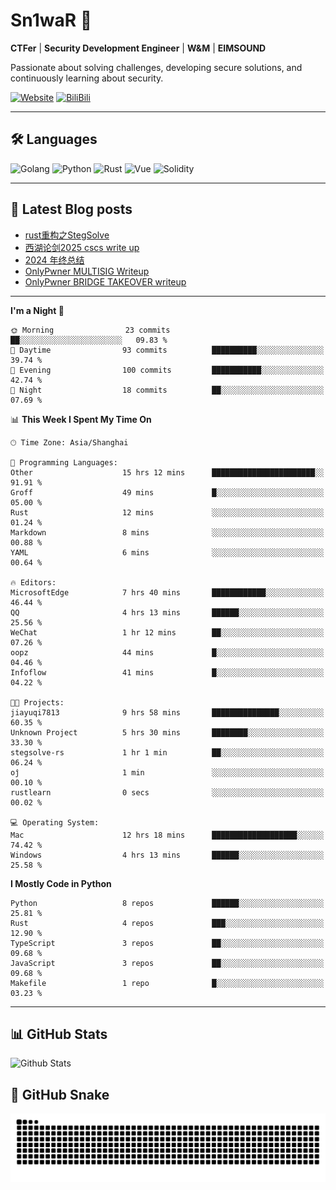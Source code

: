 # Sn1waR 👋

**CTFer** | **Security Development Engineer** | **W&M** | **EIMSOUND**

Passionate about solving challenges, developing secure solutions, and continuously learning about security.

[![Website](https://img.shields.io/website?url=https%3A%2F%2Fwww.snowywar.top)](https://www.snowywar.top) 
[![BiliBili](https://img.shields.io/badge/BiliBili-哔哩哔哩-00A1D6?style=flat&logo=bilibili&logoColor=white)](https://space.bilibili.com/8389161)  

---

## 🛠️ Languages
![Golang](https://img.shields.io/badge/-Golang-00ADD8?style=flat&logo=go&logoColor=white)
![Python](https://img.shields.io/badge/-Python-3776AB?style=flat&logo=python&logoColor=white)
![Rust](https://img.shields.io/badge/-Rust-000000?style=flat&logo=rust&logoColor=white)
![Vue](https://img.shields.io/badge/-Vue.js-4FC08D?style=flat&logo=vue.js&logoColor=white)
![Solidity](https://img.shields.io/badge/-Solidity-363636?style=flat&logo=solidity&logoColor=white)

---
## 📖 Latest Blog posts
<!-- BLOG-POST-LIST:START -->
- [rust重构之StegSolve](https://www.snowywar.top/4541.html)
- [西湖论剑2025 cscs write up](https://www.snowywar.top/4527.html)
- [2024 年终总结](https://www.snowywar.top/4525.html)
- [OnlyPwner MULTISIG Writeup](https://www.snowywar.top/4507.html)
- [OnlyPwner BRIDGE TAKEOVER writeup](https://www.snowywar.top/4493.html)
<!-- BLOG-POST-LIST:END -->
---
<!--START_SECTION:waka-->
**I'm a Night 🦉** 

```text
🌞 Morning                23 commits          ██░░░░░░░░░░░░░░░░░░░░░░░   09.83 % 
🌆 Daytime                93 commits          ██████████░░░░░░░░░░░░░░░   39.74 % 
🌃 Evening                100 commits         ███████████░░░░░░░░░░░░░░   42.74 % 
🌙 Night                  18 commits          ██░░░░░░░░░░░░░░░░░░░░░░░   07.69 % 
```


📊 **This Week I Spent My Time On** 

```text
🕑︎ Time Zone: Asia/Shanghai

💬 Programming Languages: 
Other                    15 hrs 12 mins      ███████████████████████░░   91.91 % 
Groff                    49 mins             █░░░░░░░░░░░░░░░░░░░░░░░░   05.00 % 
Rust                     12 mins             ░░░░░░░░░░░░░░░░░░░░░░░░░   01.24 % 
Markdown                 8 mins              ░░░░░░░░░░░░░░░░░░░░░░░░░   00.88 % 
YAML                     6 mins              ░░░░░░░░░░░░░░░░░░░░░░░░░   00.64 % 

🔥 Editors: 
MicrosoftEdge            7 hrs 40 mins       ████████████░░░░░░░░░░░░░   46.44 % 
QQ                       4 hrs 13 mins       ██████░░░░░░░░░░░░░░░░░░░   25.56 % 
WeChat                   1 hr 12 mins        ██░░░░░░░░░░░░░░░░░░░░░░░   07.26 % 
oopz                     44 mins             █░░░░░░░░░░░░░░░░░░░░░░░░   04.46 % 
Infoflow                 41 mins             █░░░░░░░░░░░░░░░░░░░░░░░░   04.22 % 

🐱‍💻 Projects: 
jiayuqi7813              9 hrs 58 mins       ███████████████░░░░░░░░░░   60.35 % 
Unknown Project          5 hrs 30 mins       ████████░░░░░░░░░░░░░░░░░   33.30 % 
stegsolve-rs             1 hr 1 min          ██░░░░░░░░░░░░░░░░░░░░░░░   06.24 % 
οĵ                       1 min               ░░░░░░░░░░░░░░░░░░░░░░░░░   00.10 % 
rustlearn                0 secs              ░░░░░░░░░░░░░░░░░░░░░░░░░   00.02 % 

💻 Operating System: 
Mac                      12 hrs 18 mins      ███████████████████░░░░░░   74.42 % 
Windows                  4 hrs 13 mins       ██████░░░░░░░░░░░░░░░░░░░   25.58 % 
```

**I Mostly Code in Python** 

```text
Python                   8 repos             ██████░░░░░░░░░░░░░░░░░░░   25.81 % 
Rust                     4 repos             ███░░░░░░░░░░░░░░░░░░░░░░   12.90 % 
TypeScript               3 repos             ██░░░░░░░░░░░░░░░░░░░░░░░   09.68 % 
JavaScript               3 repos             ██░░░░░░░░░░░░░░░░░░░░░░░   09.68 % 
Makefile                 1 repo              █░░░░░░░░░░░░░░░░░░░░░░░░   03.23 % 
```




<!--END_SECTION:waka-->
---

## 📊 GitHub Stats
![Github Stats](https://github-readme-stats.vercel.app/api?username=jiayuqi7813&show_icons=true&theme=radical)

## 🐍 GitHub Snake
<picture>
  <source media="(prefers-color-scheme: dark)" srcset="https://raw.githubusercontent.com/jiayuqi7813/jiayuqi7813/output/github-contribution-grid-snake-dark.svg">
  <source media="(prefers-color-scheme: light)" srcset="https://raw.githubusercontent.com/jiayuqi7813/jiayuqi7813/output/github-contribution-grid-snake.svg">
  <img alt="github contribution grid snake animation" src="https://raw.githubusercontent.com/jiayuqi7813/jiayuqi7813/output/github-contribution-grid-snake.svg">
</picture>

